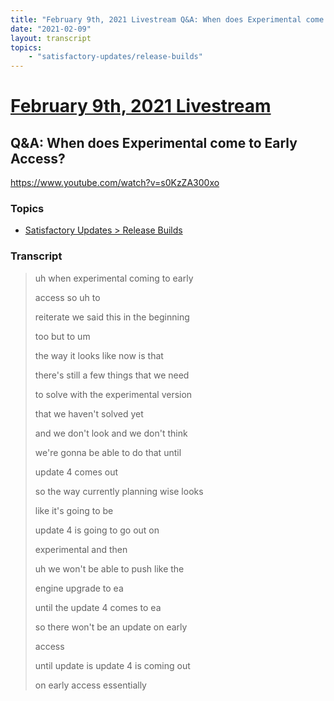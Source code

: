 ```yaml
---
title: "February 9th, 2021 Livestream Q&A: When does Experimental come to Early Access?"
date: "2021-02-09"
layout: transcript
topics:
    - "satisfactory-updates/release-builds"
---
```

# [February 9th, 2021 Livestream](../2021-02-09.md)
## Q&A: When does Experimental come to Early Access?
https://www.youtube.com/watch?v=s0KzZA300xo

### Topics
* [Satisfactory Updates > Release Builds](../topics/satisfactory-updates/release-builds.md)

### Transcript

> uh when experimental coming to early
> 
> access so uh to
> 
> reiterate we said this in the beginning
> 
> too but to um
> 
> the way it looks like now is that
> 
> there's still a few things that we need
> 
> to solve with the experimental version
> 
> that we haven't solved yet
> 
> and we don't look and we don't think
> 
> we're gonna be able to do that until
> 
> update 4 comes out
> 
> so the way currently planning wise looks
> 
> like it's going to be
> 
> update 4 is going to go out on
> 
> experimental and then
> 
> uh we won't be able to push like the
> 
> engine upgrade to ea
> 
> until the update 4 comes to ea
> 
> so there won't be an update on early
> 
> access
> 
> until update is update 4 is coming out
> 
> on early access essentially
> 
